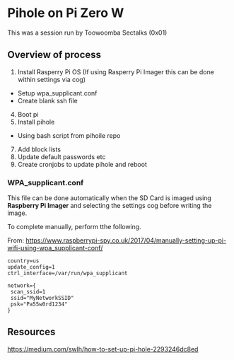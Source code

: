 # Pihole on Pi Zero W
This was a session  run by Toowoomba Sectalks (0x01)
## Overview of process
1. Install Rasperry Pi OS (If using Rasperry Pi Imager this can be done within settings via cog)
 * Setup wpa_supplicant.conf
 * Create blank ssh file
4. Boot pi
5. Install pihole
 * Using bash script from pihoile repo
7. Add block lists
8. Update default passwords etc
9. Create cronjobs to update pihole and reboot

### WPA_supplicant.conf
This file can be done automatically when the SD Card is imaged using **Raspberry Pi Imager** and selecting the settings cog before writing the image.

To complete manually, perform tthe following.

From: https://www.raspberrypi-spy.co.uk/2017/04/manually-setting-up-pi-wifi-using-wpa_supplicant-conf/
```
country=us
update_config=1
ctrl_interface=/var/run/wpa_supplicant

network={
 scan_ssid=1
 ssid="MyNetworkSSID"
 psk="Pa55w0rd1234"
}
```
## Resources
https://medium.com/swlh/how-to-set-up-pi-hole-2293246dc8ed
